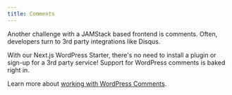 ```yaml
---
title: Comments
---
```


Another challenge with a JAMStack based frontend is comments. Often, developers turn to 3rd party integrations like Disqus.

With our Next.js WordPress Starter, there's no need to install a plugin or sign-up for a 3rd party service! Support for WordPress comments is baked right in.

Learn more about [working with WordPress Comments](/docs/backend/comments).
